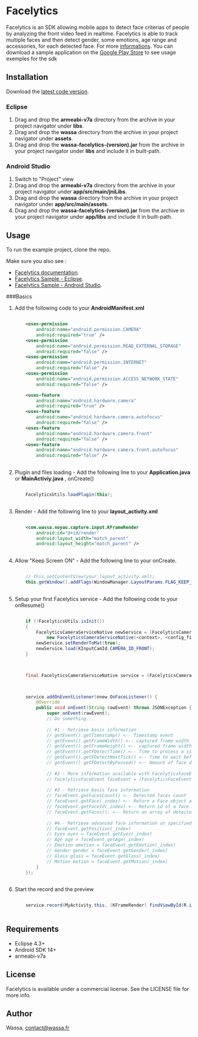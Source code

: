 # Facelytics

Facelytics is an SDK allowing mobile apps to detect face criterias of people by analyzing the front video feed in realtime. Facelytics is able to track multiple faces and then detect gender, some emotions, age range and accessories, for each detected face. For more [informations](http://face-lytics.com). You can download a sample application on the [Google Play Store](https://play.google.com/store/apps/details?id=com.wassa.whatsthatface.demo) to see usage exemples for the sdk

## Installation

Download the [latest code version](https://github.com/wassafr/Facelytics-Android/archive/master.zip).

### Eclipse

1. Drag and drop the **armeabi-v7a** directory from the archive in your project navigator under **libs**.
2. Drag and drop the **wassa** directory from the archive in your project navigator under **assets**.
3. Drag and drop the **wassa-facelytics-(version).jar** from the archive in your project navigator under **libs** and include it in built-path.

### Android Studio

1. Switch to "Project" view
2. Drag and drop the **armeabi-v7a** directory from the archive in your project navigator under **app/src/main/jniLibs**.
3. Drag and drop the **wassa** directory from the archive in your project navigator under **app/src/main/assets**.
4. Drag and drop the **wassa-facelytics-(version).jar** from the archive in your project navigator under **app/libs** and include it in built-path.

## Usage

To run the example project, clone the repo.

Make sure you also see :
- [Facelytics documentation](http://wassafr.github.io/Facelytics-Android/wassa-facelytics-jdoc/).
- [Facelytics Sample - Eclipse](https://github.com/wassafr/Facelytics-Android/tree/master/sample/Sample-Eclipse/).
- [Facelytics Sample - Android Studio](https://github.com/wassafr/Facelytics-Android/tree/master/sample/Sample-AndroidStudio/).

###Basics
1. Add the following code to your **AndroidManifest.xml** 

	```xml
	
		<uses-permission
	        android:name="android.permission.CAMERA"
	        android:required="true" />
	    <uses-permission
	        android:name="android.permission.READ_EXTERNAL_STORAGE"
	        android:required="false" />
	    <uses-permission
	        android:name="android.permission.INTERNET"
	        android:required="false" />
	    <uses-permission
	        android:name="android.permission.ACCESS_NETWORK_STATE"
	        android:required="false" />
	
	    <uses-feature
	        android:name="android.hardware.camera"
	        android:required="true" />
	    <uses-feature
	        android:name="android.hardware.camera.autofocus"
	        android:required="false" />
	    <uses-feature
	        android:name="android.hardware.camera.front"
	        android:required="false" />
	    <uses-feature
	        android:name="android.hardware.camera.front.autofocus"
	        android:required="false" />
	        
    ```


2. Plugin and files loading - Add the following line to your **Application.java** or **MainActiviy.java** , onCreate()

    ```java
    
        FacelyticsUtils.loadPlugin(this);
        
    ```

3. Render - Add the following line to your **layout_activity.xml**

    ```xml
    
        <com.wassa.noyau.capture.input.KFrameRender
            android:id="@+id/render"
            android:layout_width="match_parent"
            android:layout_height="match_parent" />
            
    ```
    
4. Allow "Keep Screen ON" - Add the following line to your onCreate.

    ```java
    
		// this.setContentView(your_layout_activity.xml);
		this.getWindow().addFlags(WindowManager.LayoutParams.FLAG_KEEP_SCREEN_ON);
		
    ```

5. Setup your first Facelytics service - Add the following code to your onResume()

    ```java
    
        if (!FacelyticsUtils.isInit()) 
        {
        	FacelyticsCameraServiceNative newService = (FacelyticsCameraServiceNative) FacelyticsUtils.createInstance(
				new FacelyticsCameraServiceNative(<context>, <config_file>, <licence_key>));
            newService.setRenderToMat(true);
            newService.load(KInputCamId.CAMERA_ID_FRONT);
        }
        
    ```
    ```java
    
        final FacelyticsCameraServiceNative service = (FacelyticsCameraServiceNative) FacelyticsUtils.getInstance();
        
    ```
    ```java
    
        service.addOnEventListener(nnew OnFaceListener() {
			@Override
			public void onEvent(String rawEvent) throws JSONException {
				super.onEvent(rawEvent);
				// Do something...
				
				// #1 - Retrieve basis information
				// getEvent().getTimestamp() <-- Timestamp event
				// getEvent().getFrameWidth() <-- captured frame width
				// getEvent().getFrameHeight() <-- captured frame width
				// getEvent().getFDetectTime() <-- Time to process a simple face detection
				// getEvent().getFDetectNextTick() <-- Time to wait before the next face detection
				// getEvent().getFDetectByPassed() <-- Amount of face detect thread by passed
				
				// #2 - More information available with FacelyticsFaceEvent
				// FacelyticsFaceEvent faceEvent = (FacelyticsFaceEvent) getEvent();
				
				// #3 - Retrieve basis face information
				// faceEvent.getFacesCount() <-- Detected faces count
				// faceEvent.getFace(_index) <-- Return a Face object at specified index
				// faceEvent.getFaceId(_index) <-- Return id of a face at specified index
				// faceEvent.getFaces(); <-- Return an array of detected faces
				
				// #4 - Retrieve advanced face information at specified index
				// faceEvent.getPosition(_index)
				// Eyes eyes = faceEvent.getEyes(_index)
				// Age age = faceEvent.getAge(_index)
				// Emotion emotion = faceEvent.getEmotion(_index)
				// Gender gender = faceEvent.getGender(_index)
				// Glass glass = faceEvent.getGlass(_index)
				// Motion motion = faceEvent.getMotion(_index)
			}
		});
        
    ```

6. Start the record and the preview

    ```java
    
        service.record(MyActivity.this, (KFrameRender) findViewById(R.id.render), true, true);
        
    ```

## Requirements

* Eclipse 4.3+
* Android SDK 14+
* armeabi-v7a

## License

Facelytics is available under a commercial license. See the LICENSE file for more info.

## Author

Wassa, contact@wassa.fr
